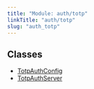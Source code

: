 ```yaml
---
title: "Module: auth/totp"
linkTitle: "auth/totp"
slug: "auth_totp"
---
```


## Classes

-   [TotpAuthConfig](../../classes/auth_totp.TotpAuthConfig)
-   [TotpAuthServer](../../classes/auth_totp.TotpAuthServer)
